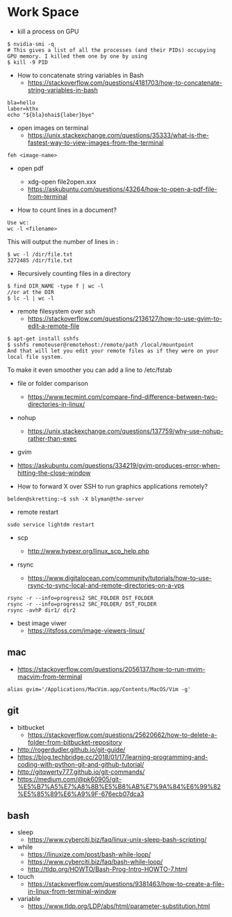 Work Space
===

+ kill a process on GPU
```
$ nvidia-smi -q
# This gives a list of all the processes (and their PIDs) occupying GPU memory. I killed them one by one by using
$ kill -9 PID
```

+ How to concatenate string variables in Bash
  - https://stackoverflow.com/questions/4181703/how-to-concatenate-string-variables-in-bash
```
bla=hello
laber=kthx
echo "${bla}ohai${laber}bye"
```
+ open images on terminal 
  - https://unix.stackexchange.com/questions/35333/what-is-the-fastest-way-to-view-images-from-the-terminal
```
feh <image-name>
```
+ open pdf
  - xdg-open file2open.xxx 
  - https://askubuntu.com/questions/43264/how-to-open-a-pdf-file-from-terminal
  
+ How to count lines in a document?
```
Use wc:
wc -l <filename>
```
This will output the number of lines in <filename>:
```
$ wc -l /dir/file.txt
3272485 /dir/file.txt
```
+ Recursively counting files in a directory
```
$ find DIR_NAME -type f | wc -l
//or at the DIR
$ lc -l | wc -l
```

+ remote filesystem over ssh 
  - https://stackoverflow.com/questions/2136127/how-to-use-gvim-to-edit-a-remote-file

```
$ apt-get install sshfs
$ sshfs remoteuser@remotehost:/remote/path /local/mountpoint
And that will let you edit your remote files as if they were on your local file system.
```
To make it even smoother you can add a line to /etc/fstab

+ file or folder comparison 
  - https://www.tecmint.com/compare-find-difference-between-two-directories-in-linux/

+ nohup
  - https://unix.stackexchange.com/questions/137759/why-use-nohup-rather-than-exec

+ gvim
 - https://askubuntu.com/questions/334219/gvim-produces-error-when-hitting-the-close-window


+ How to forward X over SSH to run graphics applications remotely?
```
belden@skretting:~$ ssh -X blyman@the-server
```

+ remote restart 
```
sudo service lightdm restart
```

+ scp
  - http://www.hypexr.org/linux_scp_help.php

+ rsync
  - https://www.digitalocean.com/community/tutorials/how-to-use-rsync-to-sync-local-and-remote-directories-on-a-vps
```
rsync -r --info=progress2 SRC_FOLDER DST_FOLDER
rsync -r --info=progress2 SRC_FOLDER/ DST_FOLDER
rsync -avhP dir1/ dir2
```

+ best image viwer 
  - https://itsfoss.com/image-viewers-linux/


mac
---
+ https://stackoverflow.com/questions/2056137/how-to-run-mvim-macvim-from-terminal
```
alias gvim='/Applications/MacVim.app/Contents/MacOS/Vim -g'
```


git
---
+ bitbucket
  - https://stackoverflow.com/questions/25620662/how-to-delete-a-folder-from-bitbucket-repository
+ http://rogerdudler.github.io/git-guide/
+ https://blog.techbridge.cc/2018/01/17/learning-programming-and-coding-with-python-git-and-github-tutorial/
+ http://gitqwerty777.github.io/git-commands/
+ https://medium.com/@pk60905/git-%E5%B7%A5%E7%A8%8B%E5%B8%AB%E7%9A%84%E6%99%82%E5%85%89%E6%A9%9F-676ecb07dca3

bash
---
+ sleep
  - https://www.cyberciti.biz/faq/linux-unix-sleep-bash-scripting/
+ while 
  - https://linuxize.com/post/bash-while-loop/
  - https://www.cyberciti.biz/faq/bash-while-loop/
  - http://tldp.org/HOWTO/Bash-Prog-Intro-HOWTO-7.html
+ touch
  - https://stackoverflow.com/questions/9381463/how-to-create-a-file-in-linux-from-terminal-window
+ variable
  - https://www.tldp.org/LDP/abs/html/parameter-substitution.html
    


